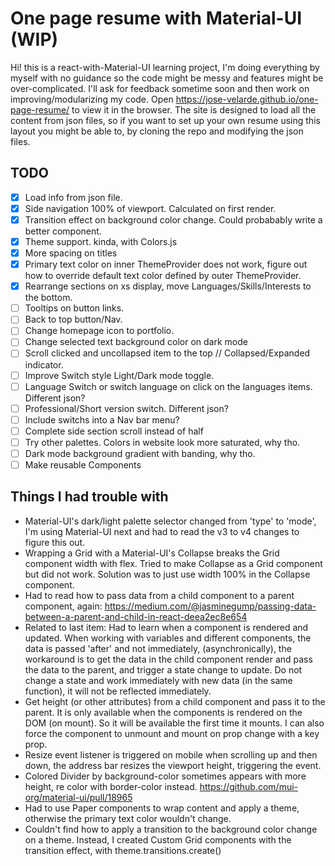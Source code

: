 # One page resume with Material-UI (WIP)

Hi! this is a react-with-Material-UI learning project, I'm doing everything by myself with no guidance so the code might be messy and features might be over-complicated.
I'll ask for feedback sometime soon and then work on improving/modularizing my code.
Open https://jose-velarde.github.io/one-page-resume/ to view it in the browser.
The site is designed to load all the content from json files, so if you want to set up your own resume using this layout you might be able to, by cloning the repo and modifying the json files.

## TODO
* [x] Load info from json file.
* [x] Side navigation 100% of viewport. Calculated on first render.
* [x] Transition effect on background color change. Could probabably write a better component.
* [x] Theme support. kinda, with Colors.js
* [x] More spacing on titles
* [x] Primary text color on inner ThemeProvider does not work, figure out how to override default text color defined by outer ThemeProvider. 
* [x] Rearrange sections on xs display, move Languages/Skills/Interests to the bottom.
* [ ] Tooltips on button links.
* [ ] Back to top button/Nav.
* [ ] Change homepage icon to portfolio.
* [ ] Change selected text background color on dark mode
* [ ] Scroll clicked and uncollapsed item to the top // Collapsed/Expanded indicator.
* [ ] Improve Switch style Light/Dark mode toggle. 
* [ ] Language Switch or switch language on click on the languages items. Different json? 
* [ ] Professional/Short version switch. Different json?
* [ ] Include switchs into a Nav bar menu? 
* [ ] Complete side section scroll instead of half
* [ ] Try other palettes. Colors in website look more saturated, why tho.
* [ ] Dark mode background gradient with banding, why tho.
* [ ] Make reusable Components
## Things I had trouble with

* Material-UI's dark/light palette selector changed from 'type' to 'mode', I'm using Material-UI next and had to read the v3 to v4 changes to figure this out.
* Wrapping a Grid with a Material-UI's Collapse breaks the Grid component width with flex. Tried to make Collapse as a Grid component but did not work. Solution was to just use width 100% in the Collapse component.
* Had to read how to pass data from a child component to a parent component, again: https://medium.com/@jasminegump/passing-data-between-a-parent-and-child-in-react-deea2ec8e654
* Related to last item: Had to learn when a component is rendered and updated. When working with variables and different components, the data is passed 'after' and not immediately, (asynchronically), the workaround is to get the data in the child component render and pass the data to the parent, and trigger a state change to update.  Do not change a state and work immediately with new data (in the same function), it will not be reflected immediately.
* Get height (or other attributes) from a child component and pass it to the parent. It is only available when the components is rendered on the DOM (on mount). So it will be available the first time it mounts. I can also force the component to unmount and mount on prop change with a key prop.
* Resize event listener is triggered on mobile when scrolling up and then down, 
the address bar resizes the viewport height, triggering the event.
* Colored Divider by background-color sometimes appears with more height, 
re color with border-color instead. https://github.com/mui-org/material-ui/pull/18965
* Had to use Paper components to wrap content and apply a theme, otherwise the primary text color wouldn't change.
* Couldn't find how to apply a transition to the background color change on a theme. Instead, I created Custom Grid components with the transition effect, with theme.transitions.create()


